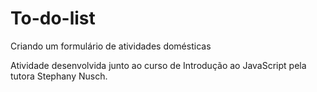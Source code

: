 # To-do-list
Criando um formulário de atividades domésticas

Atividade desenvolvida junto ao curso de Introdução ao JavaScript pela tutora Stephany Nusch.
